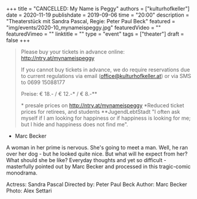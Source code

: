 +++
title = "CANCELLED: My Name is Peggy"
authors = ["kulturhofkeller"]
date = 2020-11-19
publishdate = 2019-09-06
time = "20:00"
description = "Theaterstück mit Sandra Pascal, Regie: Peter Paul Beck"
featured = "img/events/2020-10_mynameispeggy.jpg"
featuredVideo = ""
featuredVimeo = ""
linktitle = ""
type = "event"
tags = ["theater"]
draft = false
+++

> Please buy your tickets in advance online: [http://ntry.at/mynameispeggy
](http://ntry.at/mynameispeggy)
>
> If you cannot buy tickets in advance, we do require reservations due to current regulations via email (office@kulturhofkeller.at) or via SMS to 0699 15088177  
>
> Preise: € 18.- / € 12.-\* / € 8.-\*\*
>
> \* presale prices on http://ntry.at/mynameispeggy 
> \*Reduced ticket prices for retirees, and students \*\*JugendLebtStadt
"I often ask myself if I am looking for happiness or if happiness is looking for me; but I hide and happiness does not find me".
- Marc Becker

A woman in her prime is nervous. She's going to meet a man. Well, he ran over her dog - but he looked quite nice. But what will he expect from her? What should she be like? Everyday thoughts and yet so difficult - masterfully pointed out by Marc Becker and processed in this tragic-comic monodrama. 

Actress: Sandra Pascal 
Directed by: Peter Paul Beck 
Author: Marc Becker
Photo: Alex Settari 